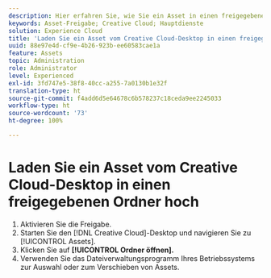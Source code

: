 ```yaml
---
description: Hier erfahren Sie, wie Sie ein Asset in einen freigegebenen Ordner vom Creative Cloud-Desktop in Experience Cloud hochladen.
keywords: Asset-Freigabe; Creative Cloud; Hauptdienste
solution: Experience Cloud
title: 'Laden Sie ein Asset vom Creative Cloud-Desktop in einen freigegebenen Ordner hoch '
uuid: 88e97e4d-cf9e-4b26-923b-ee60583cae1a
feature: Assets
topic: Administration
role: Administrator
level: Experienced
exl-id: 3fd747e5-38f8-40cc-a255-7a0130b1e32f
translation-type: ht
source-git-commit: f4add6d5e64678c6b578237c18ceda9ee2245033
workflow-type: ht
source-wordcount: '73'
ht-degree: 100%

---
```


# Laden Sie ein Asset vom Creative Cloud-Desktop in einen freigegebenen Ordner hoch

1. Aktivieren Sie die Freigabe.
1. Starten Sie den [!DNL Creative Cloud]-Desktop und navigieren Sie zu [!UICONTROL Assets].
1. Klicken Sie auf **[!UICONTROL Ordner öffnen].**
1. Verwenden Sie das Dateiverwaltungsprogramm Ihres Betriebssystems zur Auswahl oder zum Verschieben von Assets.
